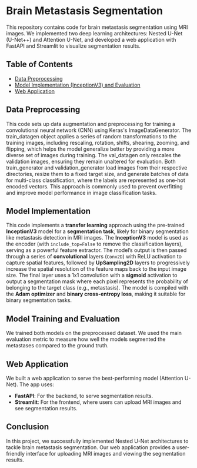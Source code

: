
# Brain Metastasis Segmentation

This repository contains code for brain metastasis segmentation using MRI images. We implemented two deep learning architectures: Nested U-Net (U-Net++) and Attention U-Net, and developed a web application with FastAPI and Streamlit to visualize segmentation results.

## Table of Contents
- [Data Preprocessing](#data-preprocessing)
- [Model Implementation (InceptionV3) and Evaluation](#model-implementation)
- [Web Application](#web-application)

## Data Preprocessing

This code sets up data augmentation and preprocessing for training a convolutional neural network (CNN) using Keras's ImageDataGenerator. The train_datagen object applies a series of random transformations to the training images, including rescaling, rotation, shifts, shearing, zooming, and flipping, which helps the model generalize better by providing a more diverse set of images during training. The val_datagen only rescales the validation images, ensuring they remain unaltered for evaluation. Both train_generator and validation_generator load images from their respective directories, resize them to a fixed target size, and generate batches of data for multi-class classification, where the labels are represented as one-hot encoded vectors. This approach is commonly used to prevent overfitting and improve model performance in image classification tasks.

## Model Implementation

This code implements a **transfer learning** approach using the pre-trained **InceptionV3** model for a **segmentation task**, likely for binary segmentation like metastasis detection in MRI images. The **InceptionV3** model is used as the encoder (with `include_top=False` to remove the classification layers), serving as a powerful feature extractor. The model’s output is then passed through a series of **convolutional** layers (`Conv2D`) with ReLU activation to capture spatial features, followed by **UpSampling2D** layers to progressively increase the spatial resolution of the feature maps back to the input image size. The final layer uses a 1x1 convolution with a **sigmoid** activation to output a segmentation mask where each pixel represents the probability of belonging to the target class (e.g., metastasis). The model is compiled with the **Adam optimizer** and **binary cross-entropy loss**, making it suitable for binary segmentation tasks.

## Model Training and Evaluation

We trained both models on the preprocessed dataset. We used the main evaluation metric to measure how well the models segmented the metastases compared to the ground truth.

## Web Application

We built a web application to serve the best-performing model (Attention U-Net). The app uses:
- **FastAPI**: For the backend, to serve segmentation results.
- **Streamlit**: For the frontend, where users can upload MRI images and see segmentation results.

## Conclusion

In this project, we successfully implemented Nested U-Net architectures to tackle brain metastasis segmentation. Our web application provides a user-friendly interface for uploading MRI images and viewing the segmentation results.
